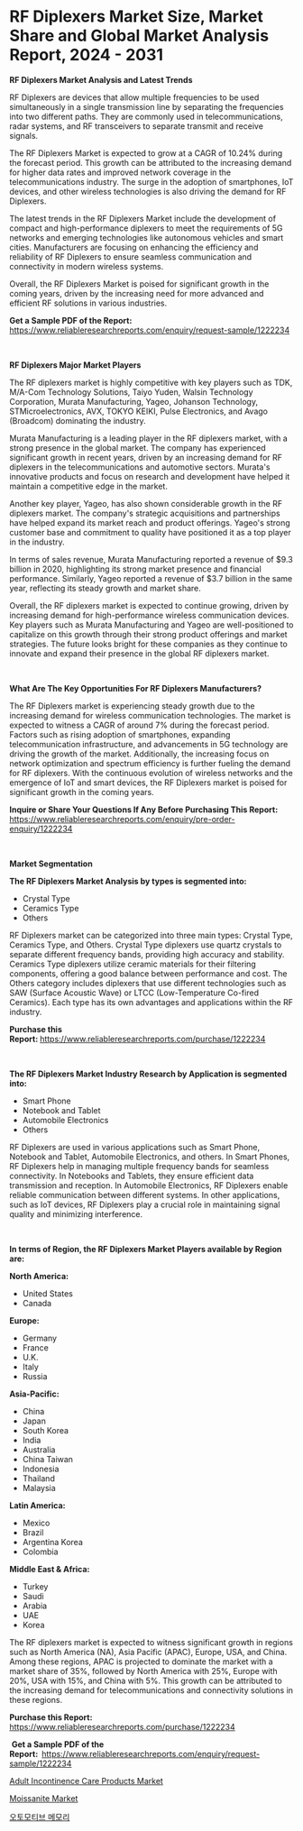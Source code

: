<p><h1>RF Diplexers Market Size, Market Share and Global Market Analysis Report, 2024 - 2031</h1></p><p><strong>RF Diplexers Market Analysis and Latest Trends</strong></p>
<p><p>RF Diplexers are devices that allow multiple frequencies to be used simultaneously in a single transmission line by separating the frequencies into two different paths. They are commonly used in telecommunications, radar systems, and RF transceivers to separate transmit and receive signals.</p><p>The RF Diplexers Market is expected to grow at a CAGR of 10.24% during the forecast period. This growth can be attributed to the increasing demand for higher data rates and improved network coverage in the telecommunications industry. The surge in the adoption of smartphones, IoT devices, and other wireless technologies is also driving the demand for RF Diplexers.</p><p>The latest trends in the RF Diplexers Market include the development of compact and high-performance diplexers to meet the requirements of 5G networks and emerging technologies like autonomous vehicles and smart cities. Manufacturers are focusing on enhancing the efficiency and reliability of RF Diplexers to ensure seamless communication and connectivity in modern wireless systems.</p><p>Overall, the RF Diplexers Market is poised for significant growth in the coming years, driven by the increasing need for more advanced and efficient RF solutions in various industries.</p></p>
<p><strong>Get a Sample PDF of the Report:&nbsp;</strong> <a href="https://www.reliableresearchreports.com/enquiry/request-sample/1222234">https://www.reliableresearchreports.com/enquiry/request-sample/1222234</a></p>
<p>&nbsp;</p>
<p><strong>RF Diplexers Major Market Players</strong></p>
<p><p>The RF diplexers market is highly competitive with key players such as TDK, M/A-Com Technology Solutions, Taiyo Yuden, Walsin Technology Corporation, Murata Manufacturing, Yageo, Johanson Technology, STMicroelectronics, AVX, TOKYO KEIKI, Pulse Electronics, and Avago (Broadcom) dominating the industry.</p><p>Murata Manufacturing is a leading player in the RF diplexers market, with a strong presence in the global market. The company has experienced significant growth in recent years, driven by an increasing demand for RF diplexers in the telecommunications and automotive sectors. Murata's innovative products and focus on research and development have helped it maintain a competitive edge in the market.</p><p>Another key player, Yageo, has also shown considerable growth in the RF diplexers market. The company's strategic acquisitions and partnerships have helped expand its market reach and product offerings. Yageo's strong customer base and commitment to quality have positioned it as a top player in the industry.</p><p>In terms of sales revenue, Murata Manufacturing reported a revenue of $9.3 billion in 2020, highlighting its strong market presence and financial performance. Similarly, Yageo reported a revenue of $3.7 billion in the same year, reflecting its steady growth and market share.</p><p>Overall, the RF diplexers market is expected to continue growing, driven by increasing demand for high-performance wireless communication devices. Key players such as Murata Manufacturing and Yageo are well-positioned to capitalize on this growth through their strong product offerings and market strategies. The future looks bright for these companies as they continue to innovate and expand their presence in the global RF diplexers market.</p></p>
<p>&nbsp;</p>
<p><strong>What Are The Key Opportunities For RF Diplexers Manufacturers?</strong></p>
<p><p>The RF Diplexers market is experiencing steady growth due to the increasing demand for wireless communication technologies. The market is expected to witness a CAGR of around 7% during the forecast period. Factors such as rising adoption of smartphones, expanding telecommunication infrastructure, and advancements in 5G technology are driving the growth of the market. Additionally, the increasing focus on network optimization and spectrum efficiency is further fueling the demand for RF diplexers. With the continuous evolution of wireless networks and the emergence of IoT and smart devices, the RF Diplexers market is poised for significant growth in the coming years.</p></p>
<p><strong>Inquire or Share Your Questions If Any Before Purchasing This Report:</strong> <a href="https://www.reliableresearchreports.com/enquiry/pre-order-enquiry/1222234">https://www.reliableresearchreports.com/enquiry/pre-order-enquiry/1222234</a></p>
<p>&nbsp;</p>
<p><strong>Market Segmentation</strong></p>
<p><strong>The RF Diplexers Market Analysis by types is segmented into:</strong></p>
<p><ul><li>Crystal Type</li><li>Ceramics Type</li><li>Others</li></ul></p>
<p><p>RF Diplexers market can be categorized into three main types: Crystal Type, Ceramics Type, and Others. Crystal Type diplexers use quartz crystals to separate different frequency bands, providing high accuracy and stability. Ceramics Type diplexers utilize ceramic materials for their filtering components, offering a good balance between performance and cost. The Others category includes diplexers that use different technologies such as SAW (Surface Acoustic Wave) or LTCC (Low-Temperature Co-fired Ceramics). Each type has its own advantages and applications within the RF industry.</p></p>
<p><strong>Purchase this Report:&nbsp;</strong><a href="https://www.reliableresearchreports.com/purchase/1222234">https://www.reliableresearchreports.com/purchase/1222234</a></p>
<p>&nbsp;</p>
<p><strong>The RF Diplexers Market Industry Research by Application is segmented into:</strong></p>
<p><ul><li>Smart Phone</li><li>Notebook and Tablet</li><li>Automobile Electronics</li><li>Others</li></ul></p>
<p><p>RF Diplexers are used in various applications such as Smart Phone, Notebook and Tablet, Automobile Electronics, and others. In Smart Phones, RF Diplexers help in managing multiple frequency bands for seamless connectivity. In Notebooks and Tablets, they ensure efficient data transmission and reception. In Automobile Electronics, RF Diplexers enable reliable communication between different systems. In other applications, such as IoT devices, RF Diplexers play a crucial role in maintaining signal quality and minimizing interference.</p></p>
<p>&nbsp;</p>
<p><strong>In terms of Region, the RF Diplexers Market Players available by Region are:</strong></p>
<p>
    <p> <strong> North America: </strong>
        <ul>
            <li>United States</li>
            <li>Canada</li>
        </ul>
        </p> 
    <p> <strong> Europe: </strong>
        <ul>
            <li>Germany</li>
            <li>France</li>
            <li>U.K.</li>
            <li>Italy</li>
            <li>Russia</li>
        </ul>
        </p> 
    <p> <strong> Asia-Pacific: </strong>
        <ul>
            <li>China</li>
            <li>Japan</li>
            <li>South Korea</li>
            <li>India</li>
            <li>Australia</li>
            <li>China Taiwan</li>
            <li>Indonesia</li>
            <li>Thailand</li>
            <li>Malaysia</li>
        </ul>
        </p> 
    <p> <strong> Latin America: </strong>
        <ul>
            <li>Mexico</li>
            <li>Brazil</li>
            <li>Argentina Korea</li>
            <li>Colombia</li>
        </ul>
        </p> 
    <p> <strong> Middle East & Africa: </strong>
        <ul>
            <li>Turkey</li>
            <li>Saudi</li>
            <li>Arabia</li>
            <li>UAE</li>
            <li>Korea</li>
        </ul>
    </p>
    </p>
<p><p>The RF diplexers market is expected to witness significant growth in regions such as North America (NA), Asia Pacific (APAC), Europe, USA, and China. Among these regions, APAC is projected to dominate the market with a market share of 35%, followed by North America with 25%, Europe with 20%, USA with 15%, and China with 5%. This growth can be attributed to the increasing demand for telecommunications and connectivity solutions in these regions.</p></p>
<p><strong>Purchase this Report: </strong><a href="https://www.reliableresearchreports.com/purchase/1222234">https://www.reliableresearchreports.com/purchase/1222234</a></p>
<p>&nbsp;<strong>Get a Sample PDF of the Report:&nbsp;&nbsp;</strong><a href="https://www.reliableresearchreports.com/enquiry/request-sample/1222234">https://www.reliableresearchreports.com/enquiry/request-sample/1222234</a></p>
<p><strong></strong></p>
<p><p><a href="https://github.com/josesg55/Market-Research-Report-List-2/blob/main/adult-incontinence-care-products-market.md">Adult Incontinence Care Products Market</a></p><p><a href="https://gratis-rainforest-2ca.notion.site/Global-Moissanite-Market-by-Types-Applications-and-Major-Players-with-Regional-Growth-Rate-Analys-d137f9a70c884ec7ae12a81149b8369b">Moissanite Market</a></p><p><a href="https://github.com/vss5505pa7z1p/Market-Research-Report-List-1/blob/main/82683437995.md">오토모티브 메모리</a></p></p>